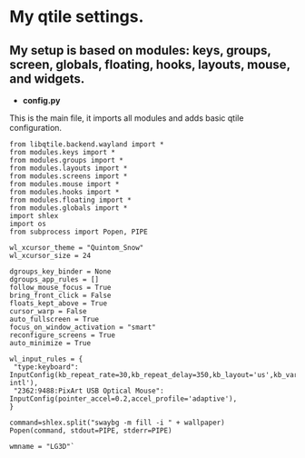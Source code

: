 # My qtile settings.
My setup is based on modules: keys, groups, screen, globals, floating, hooks, layouts, mouse, and widgets.
---

- **config.py**


This is the main file, it imports all modules and adds basic qtile configuration.

```from libqtile.utils import guess_terminal
from libqtile.backend.wayland import *
from modules.keys import *
from modules.groups import *
from modules.layouts import *
from modules.screens import *
from modules.mouse import * 
from modules.hooks import *  
from modules.floating import *
from modules.globals import *
import shlex
import os
from subprocess import Popen, PIPE

wl_xcursor_theme = "Quintom_Snow"
wl_xcursor_size = 24

dgroups_key_binder = None
dgroups_app_rules = []
follow_mouse_focus = True
bring_front_click = False
floats_kept_above = True
cursor_warp = False
auto_fullscreen = True
focus_on_window_activation = "smart"
reconfigure_screens = True
auto_minimize = True

wl_input_rules = {
 "type:keyboard": InputConfig(kb_repeat_rate=30,kb_repeat_delay=350,kb_layout='us',kb_variant='altgr-intl'),
 "2362:9488:PixArt USB Optical Mouse": InputConfig(pointer_accel=0.2,accel_profile='adaptive'),
}

command=shlex.split("swaybg -m fill -i " + wallpaper)
Popen(command, stdout=PIPE, stderr=PIPE)

wmname = "LG3D"`
